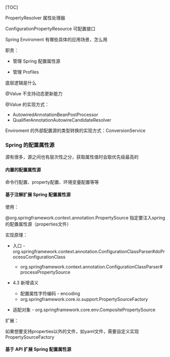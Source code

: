 [TOC]

PropertyResolver 属性处理器

ConfigurationPropertyResource  可配置接口



Spring Enviroment 有哪些具体的应用场景，怎么用

职责：

- 管理 Spring 配置属性源 

- 管理 Profiles



底层逻辑是什么

@Value 不支持动态更新能力

@Value 的实现方式：

- AutowiredAnnotationBeanPostProcessor
- QualifierAnnotationAutowireCandidateResolver

Enviroment 的外部配置源的类型转换的实现方式：ConversionService



### Spring 的配置属性源

源有很多，源之间也有层次性之分，获取属性值时会取优先级最高的



#### 内置的配置属性源

命令行配置、property配置、环境变量配置等等



#### 基于注解扩展 Spring 配置属性源 

使用：

 @org.springframework.context.annotation.PropertySource  指定要注入spring的配置属性源（properties文件）

实现原理： 

- 入口 - org.springframework.context.annotation.ConfigurationClassParser#doProcessConfigurationClass 
  - org.springframework.context.annotation.ConfigurationClassParser#processPropertySource 

- 4.3 新增语义 
  -  配置属性字符编码 - encoding 
  - org.springframework.core.io.support.PropertySourceFactory 

- 适配对象 - org.springframework.core.env.CompositePropertySource

扩展：

如果想要支持properties以外的文件，如yaml文件，需要自定义实现PropertySourceFactory



#### 基于 API 扩展 Spring 配置属性源